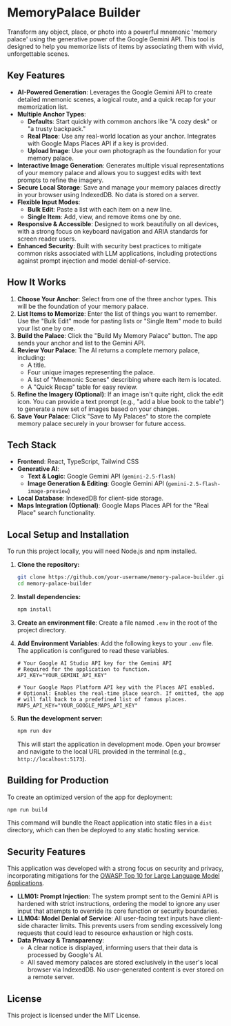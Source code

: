 # MemoryPalace Builder

Transform any object, place, or photo into a powerful mnemonic 'memory palace' using the generative power of the Google Gemini API. This tool is designed to help you memorize lists of items by associating them with vivid, unforgettable scenes.

## Key Features

-   **AI-Powered Generation**: Leverages the Google Gemini API to create detailed mnemonic scenes, a logical route, and a quick recap for your memorization list.
-   **Multiple Anchor Types**:
    -   **Defaults**: Start quickly with common anchors like "A cozy desk" or "a trusty backpack."
    -   **Real Place**: Use any real-world location as your anchor. Integrates with Google Maps Places API if a key is provided.
    -   **Upload Image**: Use your own photograph as the foundation for your memory palace.
-   **Interactive Image Generation**: Generates multiple visual representations of your memory palace and allows you to suggest edits with text prompts to refine the imagery.
-   **Secure Local Storage**: Save and manage your memory palaces directly in your browser using IndexedDB. No data is stored on a server.
-   **Flexible Input Modes**:
    -   **Bulk Edit**: Paste a list with each item on a new line.
    -   **Single Item**: Add, view, and remove items one by one.
-   **Responsive & Accessible**: Designed to work beautifully on all devices, with a strong focus on keyboard navigation and ARIA standards for screen reader users.
-   **Enhanced Security**: Built with security best practices to mitigate common risks associated with LLM applications, including protections against prompt injection and model denial-of-service.

## How It Works

1.  **Choose Your Anchor**: Select from one of the three anchor types. This will be the foundation of your memory palace.
2.  **List Items to Memorize**: Enter the list of things you want to remember. Use the "Bulk Edit" mode for pasting lists or "Single Item" mode to build your list one by one.
3.  **Build the Palace**: Click the "Build My Memory Palace" button. The app sends your anchor and list to the Gemini API.
4.  **Review Your Palace**: The AI returns a complete memory palace, including:
    -   A title.
    -   Four unique images representing the palace.
    -   A list of "Mnemonic Scenes" describing where each item is located.
    -   A "Quick Recap" table for easy review.
5.  **Refine the Imagery (Optional)**: If an image isn't quite right, click the edit icon. You can provide a text prompt (e.g., "add a blue book to the table") to generate a new set of images based on your changes.
6.  **Save Your Palace**: Click "Save to My Palaces" to store the complete memory palace securely in your browser for future access.

## Tech Stack

-   **Frontend**: React, TypeScript, Tailwind CSS
-   **Generative AI**:
    -   **Text & Logic**: Google Gemini API (`gemini-2.5-flash`)
    -   **Image Generation & Editing**: Google Gemini API (`gemini-2.5-flash-image-preview`)
-   **Local Database**: IndexedDB for client-side storage.
-   **Maps Integration (Optional)**: Google Maps Places API for the "Real Place" search functionality.

## Local Setup and Installation

To run this project locally, you will need Node.js and npm installed.

1.  **Clone the repository:**
    ```bash
    git clone https://github.com/your-username/memory-palace-builder.git
    cd memory-palace-builder
    ```
2.  **Install dependencies:**
    ```bash
    npm install
    ```
3.  **Create an environment file**:
    Create a file named `.env` in the root of the project directory.

4.  **Add Environment Variables**:
    Add the following keys to your `.env` file. The application is configured to read these variables.

    ```
    # Your Google AI Studio API key for the Gemini API
    # Required for the application to function.
    API_KEY="YOUR_GEMINI_API_KEY"

    # Your Google Maps Platform API key with the Places API enabled.
    # Optional: Enables the real-time place search. If omitted, the app
    # will fall back to a predefined list of famous places.
    MAPS_API_KEY="YOUR_GOOGLE_MAPS_API_KEY"
    ```

5.  **Run the development server:**
    ```bash
    npm run dev
    ```
    This will start the application in development mode. Open your browser and navigate to the local URL provided in the terminal (e.g., `http://localhost:5173`).

## Building for Production

To create an optimized version of the app for deployment:

```bash
npm run build
```

This command will bundle the React application into static files in a `dist` directory, which can then be deployed to any static hosting service.

## Security Features

This application was developed with a strong focus on security and privacy, incorporating mitigations for the [OWASP Top 10 for Large Language Model Applications](https://owasp.org/www-project-top-10-for-large-language-model-applications/).

-   **LLM01: Prompt Injection**: The system prompt sent to the Gemini API is hardened with strict instructions, ordering the model to ignore any user input that attempts to override its core function or security boundaries.
-   **LLM04: Model Denial of Service**: All user-facing text inputs have client-side character limits. This prevents users from sending excessively long requests that could lead to resource exhaustion or high costs.
-   **Data Privacy & Transparency**:
    -   A clear notice is displayed, informing users that their data is processed by Google's AI.
    -   All saved memory palaces are stored exclusively in the user's local browser via IndexedDB. No user-generated content is ever stored on a remote server.

## License

This project is licensed under the MIT License.